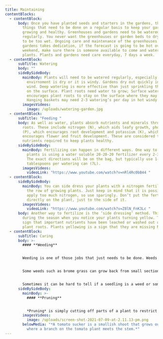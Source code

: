```yaml
---
title: Maintaining
contentBlocks:
  - contentBlock:
      body: Once you have planted seeds and starters in the gardens, there are several
        things that need to be done on a regular basis to keep your garden
        growing and healthy. Greenhouses and gardens need to be watered
        regularly. You never want the greenhouses or garden beds to dry out, or
        to be too wet. Ongoing care and maintenance of the greenhouses and
        gardens takes dedication, if the forecast is going to be hot over the
        weekend, make sure there is someone available to come and water the
        plants. Plants and gardens need care everyday, 7 days a week.
  - contentBlock:
      subTitle: Watering
      body: ""
      sideBySideBody:
        mainBody: Plants will need to be watered regularly, especially if the
          envirnoment is dry or it is windy. Gardens dry out quickly in the
          wind. Deep watering is more effective than just sprinkling the water
          on the surface. Plant roots need water to grow; Surface watering
          encourages plant roots to stay on the surface where they may dry out.
          Hanging baskets may need 2-3 watering’s per day in hot windy weather.
        imagesVideos:
          image: /uploads/watering-garden.jpg
  - contentBlock:
      subTitle: "Feeding "
      body: As well as water, plants absorb nutrients and minerals through their
        roots. These include nitrogen (N), which aids leafy growth, phosphorus
        (P), which encourages root development and potassium (K), which
        encourages flower and fruit development. These are considered the main
        nutrients required to keep plants healthy.
      sideBySideBody:
        mainBody: Fertilizing can happen in different ways. One way to fertilize the
          plants is using a water soluble 20-20-20 fertilizer every 2-3 weeks.
          The exact directions will be on the bag, but typically use 1-2
          tablespoons per watering can (7L).
        imagesVideos:
          videoLink: "https://www.youtube.com/watch?v=nRl4Rc0bB44 "
  - contentBlock:
      sideBySideBody:
        mainBody: You can side dress your plants with a nitrogen fertilizer alongside
          the row of growing plants. Just keep in mind that it is possible to
          apply too much nitrogen, so use sparingly. Don’t put the fertilizer
          directly on the plant, just to the side of it.
        imagesVideos:
          videoLink: "https://www.youtube.com/watch?v=Z8lN_FnK3Lc "
      body: Another way to fertilize is the ‘side dressing’ method. This can be done
        during the season when you notice your plants turning yellow. That is a
        sign that important nutrients have been leached or washed out of the
        plant roots. Plants yellowing is a sign that they are missing Nitrogen.
  - contentBlock:
      subTitle: Caring
      body: >-
        #### **Weeding**


        Weeding is one of those jobs that just needs to be done. Weeds take up space, water and nutrients in the garden. Some, like chickweed, can grow so quickly that they choke out your crops, so it’s best to address the problem early on. The best time to weed is right after a rain or after you’ve watered, when the ground is soft. All weeds should be pulled out by the roots and as early as possible to avoid them going to seed and overtaking the beds. This is important.


        Some weeds such as brome grass can grow back from small sections of root left in the soil. It’s important to get the weeds before they go to seed otherwise you may end up with weeds not just in one bed but in all the beds. The weeds should not be put in the compost pile. 


        Sometimes it can be hard to tell if a seedling is a weed or something you have planted. If you’re not sure if a plant is a weed, wait until you can see if it’s part of a line of plants. The plants in a line are probably vegetables since weeds seldom grow in a straight line. Removing tall grass and weeds from the inside and around the greenhouses and garden beds reduces the chance of weeds spreading and also reduces pests (like gophers) from coming into the greenhouse for a snack!
      sideBySideBody:
        mainBody: >-
          #### **Pruning**


          *Pruning* is simply cutting off parts of a plant to restrict its size, encourage it to grow in a certain shape or develop more fruit, flowers or stems, or to remove dead or diseased material. Simply removing dead, diseased, broken, crossing and crowded branches is often enough for many plants. Tomatoes need to be pruned regularly, to cut off the “**suckers”**growing in the middle of two branches. This will help the plant to focus on producing tomatoes, rather than more branches.
        imagesVideos:
          image: /uploads/screen-shot-2021-07-09-at-2.11.13-pm.png
        belowMedia: "*A tomato sucker is a smallish shoot that grows out of the joint
          where a branch on the tomato plant meets the stem.*"
---
```

